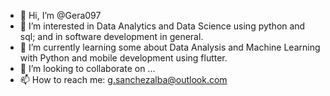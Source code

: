 - 👋 Hi, I’m @Gera097
- 👀 I’m interested in Data Analytics and Data Science using python and sql; and in software development in general.
- 🌱 I’m currently learning some about Data Analysis and Machine Learning with Python and mobile development using flutter.
- 💞️ I’m looking to collaborate on ...
- 📫 How to reach me: g.sanchezalba@outlook.com

<!---
Gera097/Gera097 is a ✨ special ✨ repository because its `README.md` (this file) appears on your GitHub profile.
You can click the Preview link to take a look at your changes.
--->
